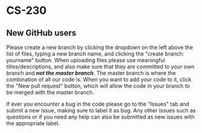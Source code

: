 # CS-230
## New GitHub users
Please create a new branch by clicking the dropdown on the left above the list of files, typing a new branch name, and clicking the "create branch: yourname" button. When uploading files please use meaningful titles/descriptions, and also make sure that they are committed to your own branch and **_not the master branch_**.
The master branch is where the combination of all our code is. When you want to add your code to it, click the "New pull request" button, which will allow the code in your branch to be merged with the master branch.

If ever you encounter a bug in the code please go to the "Issues" tab and submit a new issue, making sure to label it as bug. Any other issues such as questions or if you need any help can also be submitted as new issues with the appropriate label.
